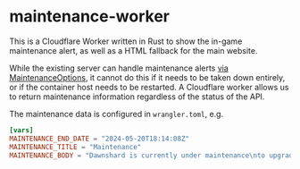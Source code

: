 # maintenance-worker

This is a Cloudflare Worker written in Rust to show the in-game maintenance alert, as well as a HTML fallback for the main website.

While the existing server can handle maintenance alerts [via MaintenanceOptions](https://github.com/SapiensAnatis/Dawnshard/blob/main/DragaliaAPI/DragaliaAPI/appsettings.json#L113), it cannot do this if it needs to be taken down entirely, or if the container host needs to be restarted. A Cloudflare worker allows us to return maintenance information regardless of the status of the API.

The maintenance data is configured in `wrangler.toml`, e.g.

```toml
[vars]
MAINTENANCE_END_DATE = "2024-05-20T18:14:08Z"
MAINTENANCE_TITLE = "Maintenance"
MAINTENANCE_BODY = "Dawnshard is currently under maintenance\nto upgrade the server."
```
